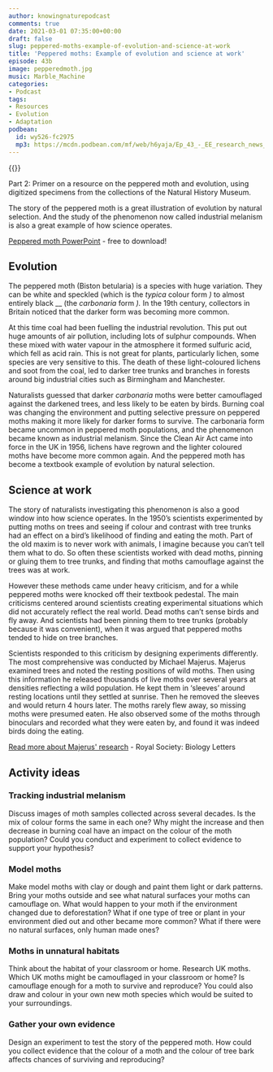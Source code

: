 ```yaml
---
author: knowingnaturepodcast
comments: true
date: 2021-03-01 07:35:00+00:00
draft: false
slug: peppered-moths-example-of-evolution-and-science-at-work
title: 'Peppered moths: Example of evolution and science at work'
episode: 43b
image: pepperedmoth.jpg
music: Marble_Machine
categories:
- Podcast
tags:
- Resources
- Evolution
- Adaptation
podbean:
  id: wy526-fc2975
  mp3: https://mcdn.podbean.com/mf/web/h6yaja/Ep_43_-_EE_research_news_and_Peppered_mothsa8vg9.mp3
---
```


{{<podcast-player>}}

Part 2: Primer on a resource on the peppered moth and evolution, using
digitized specimens from the collections of the Natural History Museum.

The story of the peppered moth is a great illustration of evolution by natural
selection. And the study of the phenomenon now called industrial melanism is
also a great example of how science operates.

[Peppered moth PowerPoint](https://knowingnaturepodcast.files.wordpress.com/2021/02/peppered-moths.pptx) \- free to download!

## Evolution

The peppered moth (Biston betularia) is a species with huge variation. They
can be white and speckled (which is the _typica_ colour form _)_ to almost
entirely black __ (the _carbonaria_ form _)._ In the 19th century, collectors
in Britain noticed that the darker form was becoming more common.  

At this time coal had been fuelling the industrial revolution. This put out
huge amounts of air pollution, including lots of sulphur compounds. When these
mixed with water vapour in the atmosphere it formed sulfuric acid, which fell
as acid rain. This is not great for plants, particularly lichen, some species
are very sensitive to this. The death of these light-coloured lichens and soot
from the coal, led to darker tree trunks and branches in forests around big
industrial cities such as Birmingham and Manchester.

Naturalists guessed that darker _carbonaria_ moths were better camouflaged
against the darkened trees, and less likely to be eaten by birds. Burning coal
was changing the environment and putting selective pressure on peppered moths
making it more likely for darker forms to survive. The carbonaria form became
uncommon in peppered moth populations, and the phenomenon became known as
industrial melanism. Since the Clean Air Act came into force in the UK in
1956, lichens have regrown and the lighter coloured moths have become more
common again. And the peppered moth has become a textbook example of evolution
by natural selection.

## Science at work

The story of naturalists investigating this phenomenon is also a good window
into how science operates. In the 1950’s scientists experimented by putting
moths on trees and seeing if colour and contrast with tree trunks had an
effect on a bird’s likelihood of finding and eating the moth. Part of the old
maxim is to never work with animals, I imagine because you can’t tell them
what to do. So often these scientists worked with dead moths, pinning or
gluing them to tree trunks, and finding that moths camouflage against the
trees was at work.

However these methods came under heavy criticism, and for a while peppered
moths were knocked off their textbook pedestal. The main criticisms centered
around scientists creating experimental situations which did not accurately
reflect the real world. Dead moths can’t sense birds and fly away. And
scientists had been pinning them to tree trunks (probably because it was
convenient), when it was argued that peppered moths tended to hide on tree
branches.

Scientists responded to this criticism by designing experiments differently.
The most comprehensive was conducted by Michael Majerus. Majerus examined
trees and noted the resting positions of wild moths. Then using this
information he released thousands of live moths over several years at
densities reflecting a wild population. He kept them in ‘sleeves’ around
resting locations until they settled at sunrise. Then he removed the sleeves
and would return 4 hours later. The moths rarely flew away, so missing moths
were presumed eaten. He also observed some of the moths through binoculars and
recorded what they were eaten by, and found it was indeed birds doing the
eating.

[Read more about Majerus' research](https://royalsocietypublishing.org/doi/10.1098/rsbl.2011.1136) \- Royal Society: Biology Letters

## Activity ideas

### Tracking industrial melanism

Discuss images of moth samples collected across several decades. Is the mix of
colour forms the same in each one? Why might the increase and then decrease in
burning coal have an impact on the colour of the moth population? Could you
conduct and experiment to collect evidence to support your hypothesis?

### Model moths

Make model moths with clay or dough and paint them light or dark patterns.
Bring your moths outside and see what natural surfaces your moths can
camouflage on. What would happen to your moth if the environment changed due
to deforestation? What if one type of tree or plant in your environment died
out and other became more common? What if there were no natural surfaces, only
human made ones?

### Moths in unnatural habitats

Think about the habitat of your classroom or home. Research UK moths. Which UK
moths might be camouflaged in your classroom or home? Is camouflage enough for
a moth to survive and reproduce? You could also draw and colour in your own
new moth species which would be suited to your surroundings.

### Gather your own evidence

Design an experiment to test the story of the peppered moth. How could you
collect evidence that the colour of a moth and the colour of tree bark affects
chances of surviving and reproducing?

